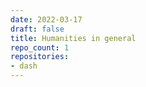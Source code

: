 ```yaml
---
date: 2022-03-17
draft: false
title: Humanities in general
repo_count: 1
repositories:
- dash
---
```



